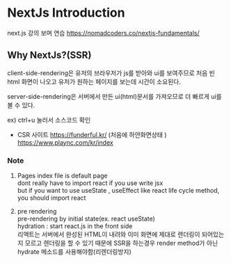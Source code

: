 # NextJs Introduction

next.js 강의 보며 연습
https://nomadcoders.co/nextjs-fundamentals/

## Why NextJs?(SSR)

client-side-rendering은 유저의 브라우저가 js를 받아와 ui를 보여주므로 처음 빈 html 화면이 나오고
유저가 원하는 페이지를 보는데 시간이 소요된다.

server-side-rendering은 서버에서 만든 ui(html)문서를 가져오므로 더 빠르게 ui를 볼 수 있다.

ex)
ctrl+u 눌러서 소스코드 확인

- CSR 사이트
  https://funderful.kr/
  (처음에 하얀화면상태 )
  https://www.plaync.com/kr/index

### Note

1. Pages
   index file is default page  
   dont really have to import react if you use write jsx  
   but if you want to use useState , useEffect like react life cycle method, you should import react

2. pre rendering  
   pre-rendering by initial state(ex. react useState)  
   hydration : start react.js in the front side  
   리액트는 서버에서 완성된 HTML이 내려와 이미 화면에 제대로 렌더링이 되어있는지 모르고 렌더링을 할
   수 있기 때문에 SSR을 하는경우 render method가 아닌 hydrate 메소드를 사용해야함(리렌더링방지)
